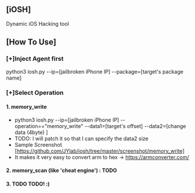 ## [iOSH]

Dynamic iOS Hacking tool

## [How To Use]

### [+]Inject Agent first
python3 iosh.py --ip=[jailbroken iPhone IP]  --package=[target's package name]

### [+]Select Operation
#### 1. memory_write
- python3 iosh.py --ip=[jailbroken iPhone IP] --operation=="memory_write" --data1=[target's offset] --data2=[change data (4byte) ] 
- TODO: I will patch it so that I can specify the data2 size
- Sample Screenshot [https://github.com/JYlab/iosh/tree/master/screenshot/memory_write]
- It makes it very easy to convert arm to hex -> https://armconverter.com/ 

#### 2. memory_scan (like 'cheat engine') : TODO


#### 3. TODO TODO!  :)
